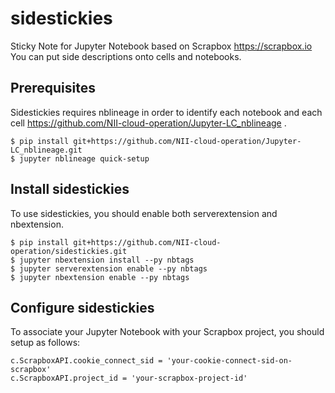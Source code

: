 # sidestickies

Sticky Note for Jupyter Notebook based on Scrapbox https://scrapbox.io
You can put side descriptions onto cells and notebooks.

## Prerequisites

Sidestickies requires nblineage in order to identify each notebook and each cell https://github.com/NII-cloud-operation/Jupyter-LC_nblineage .

```
$ pip install git+https://github.com/NII-cloud-operation/Jupyter-LC_nblineage.git
$ jupyter nblineage quick-setup
```

## Install sidestickies

To use sidestickies, you should enable both serverextension and nbextension.

```
$ pip install git+https://github.com/NII-cloud-operation/sidestickies.git
$ jupyter nbextension install --py nbtags
$ jupyter serverextension enable --py nbtags
$ jupyter nbextension enable --py nbtags
```

## Configure sidestickies

To associate your Jupyter Notebook with your Scrapbox project, you should setup
as follows:

```
c.ScrapboxAPI.cookie_connect_sid = 'your-cookie-connect-sid-on-scrapbox'
c.ScrapboxAPI.project_id = 'your-scrapbox-project-id'
```
